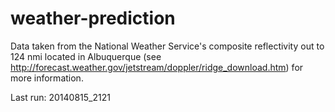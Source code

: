 weather-prediction
==================
Data taken from the National Weather Service's composite reflectivity out to 124 nmi
located in Albuquerque (see http://forecast.weather.gov/jetstream/doppler/ridge_download.htm) for
more information.

Last run: 20140815_2121